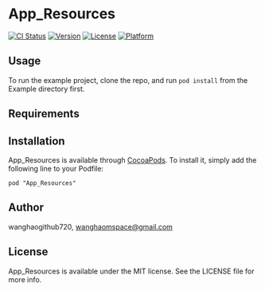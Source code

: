 # App_Resources

[![CI Status](http://img.shields.io/travis/wanghaogithub720/App_Resources.svg?style=flat)](https://travis-ci.org/wanghaogithub720/App_Resources)
[![Version](https://img.shields.io/cocoapods/v/App_Resources.svg?style=flat)](http://cocoadocs.org/docsets/App_Resources)
[![License](https://img.shields.io/cocoapods/l/App_Resources.svg?style=flat)](http://cocoadocs.org/docsets/App_Resources)
[![Platform](https://img.shields.io/cocoapods/p/App_Resources.svg?style=flat)](http://cocoadocs.org/docsets/App_Resources)

## Usage

To run the example project, clone the repo, and run `pod install` from the Example directory first.

## Requirements

## Installation

App_Resources is available through [CocoaPods](http://cocoapods.org). To install
it, simply add the following line to your Podfile:

    pod "App_Resources"

## Author

wanghaogithub720, wanghaomspace@gmail.com

## License

App_Resources is available under the MIT license. See the LICENSE file for more info.

